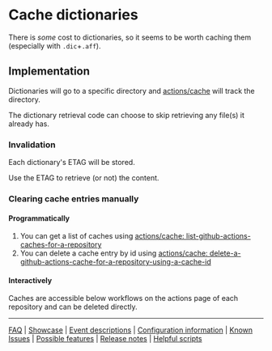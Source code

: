 # Cache dictionaries

There is _some_ cost to dictionaries, so it seems to be worth caching them (especially with `.dic`+`.aff`).

## Implementation

Dictionaries will go to a specific directory and [actions/cache](https://github/actions/cache) will track the directory.

The dictionary retrieval code can choose to skip retrieving any file(s) it already has.

### Invalidation

Each dictionary's ETAG will be stored.

Use the ETAG to retrieve (or not) the content.

### Clearing cache entries manually

#### Programmatically
1. You can get a list of caches using [actions/cache: list-github-actions-caches-for-a-repository](https://docs.github.com/rest/actions/cache#list-github-actions-caches-for-a-repository)
2. You can delete a cache entry by id using [actions/cache: delete-a-github-actions-cache-for-a-repository-using-a-cache-id](https://docs.github.com/rest/actions/cache#delete-a-github-actions-cache-for-a-repository-using-a-cache-id)

#### Interactively

Caches are accessible below workflows on the actions page of each repository and can be deleted directly.

---
[FAQ](FAQ.md) | [Showcase](Showcase.md) | [Event descriptions](Event-descriptions.md) | [Configuration information](Configuration-information.md) | [Known Issues](Known-Issues.md) | [Possible features](Possible-features.md) | [Release notes](Release-notes.md) | [Helpful scripts](Helpful-scripts.md)
